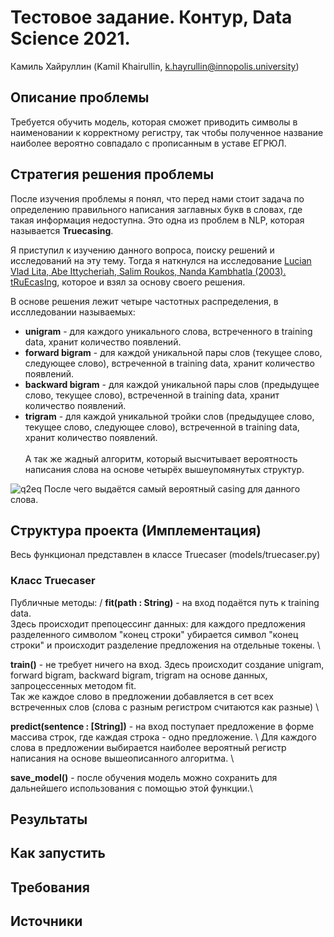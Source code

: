 # Тестовое задание. Контур, Data Science 2021.
Камиль Хайруллин (Kamil Khairullin, k.hayrullin@innopolis.university)

## Описание проблемы

Требуется обучить модель, которая сможет приводить символы в наименовании к корректному регистру, так чтобы полученное название наиболее вероятно совпадало с прописанным в уставе ЕГРЮЛ.

## Стратегия решения проблемы

После изучения проблемы я понял, что перед нами стоит задача по определению правильного написания заглавных букв в словах, где такая информация недоступна. Это одна из проблем в NLP, которая называется **Truecasing**. 

Я приступил к изучению данного вопроса, поиску решений и исследований на эту тему. Тогда я наткнулся на исследование [Lucian Vlad Lita, Abe Ittycheriah, Salim Roukos, Nanda Kambhatla (2003). tRuEcasIng](https://www.cs.cmu.edu/~llita/papers/lita.truecasing-acl2003.pdf), которое и взял за основу своего решения. 

В основе решения лежит четыре частотных распределения, в исслледовании называемых:
- **unigram** - для каждого уникального слова, встреченного в training data, хранит количество появлений.
- **forward bigram** - для каждой уникальной пары слов (текущее слово, следующее слово), встреченной в training data, хранит количество появлений.
- **backward bigram** - для каждой уникальной пары слов (предыдущее слово, текущее слово), встреченной в training data, хранит количество появлений.
- **trigram** - для каждой уникальной тройки слов (предыдущее слово, текущее слово, следующее слово), встреченной в training data, хранит количество появлений. \
\
А так же жадный алгоритм, который высчитывает вероятность написания слова на основе четырёх вышеупомянутых структур.

![q2eq](https://user-images.githubusercontent.com/54369751/116721183-b5584d00-a9e5-11eb-989d-4bfede9d5beb.png)
После чего выдаётся самый вероятный casing для данного слова. 

## Структура проекта (Имплементация)

Весь функционал представлен в классе Truecaser (models/truecaser.py)

### Класс Truecaser

Публичные методы: /
**fit(path : String)** - на вход подаётся путь к training data. \
Здесь происходит препоцессинг данных: для каждого предложения разделенного символом "конец строки" убирается символ "конец строки" и происходит разделение предложения на отдельные токены. \

**train()**  - не требует ничего на вход. Здесь происходит создание unigram, forward bigram, backward bigram, trigram на основе данных, запроцессенных методом fit. \
Так же каждое слово в предложении добавляется в сет всех встреченных слов (слова с разным регистром считаются как разные)  \

**predict(sentence : [String])** - на вход поступает предложение в форме массива строк, где каждая строка - одно предложение. \ 
Для каждого слова в предложении выбирается наиболее вероятный регистр написания на основе вышеописанного алгоритма. \

**save_model()** - после обучения модель можно сохранить для дальнейшего использования с помощью этой функции.\
## Результаты

## Как запустить

## Требования

## Источники

